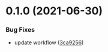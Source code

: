 # 0.1.0 (2021-06-30)


### Bug Fixes

* update workflow ([3ca9256](https://github.com/aufacicenta/rapydbot-infra/commit/3ca9256f681ac73fc278e2224c76784662e953d7))



